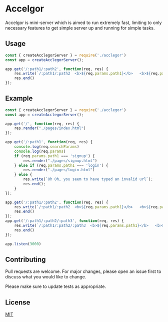 # Accelgor

Accelgor is mini-server which is aimed to run extremely fast, limiting to only necessary features to get simple server up and running for simple tasks.

## Usage

```js
const { createAcclegorServer } = require('./acclegor')
const app = createAcclegorServer();

app.get('/:path1/:path2', function(req, res) {
    res.write(`/:path1/:path2  <b>${req.params.path1}</b>   <b>${req.params.path2}</b>`); //end the response
    res.end()
});
```

## Example
```js
const { createAcclegorServer } = require('./acclegor')
const app = createAcclegorServer();

app.get('/', function(req, res) {
    res.render("./pages/index.html")
});

app.get('/:path1', function(req, res) {
    console.log(req.searchParams)
    console.log(req.params)
    if (req.params.path1 === 'signup') {
        res.render("./pages/signup.html")
    } else if (req.params.path1 === 'login') {
        res.render("./pages/login.html")
    } else {
        res.write(`Oh Oh, you seem to have typed an invalid url`);
        res.end();
    }
});

app.get('/:path1/:path2', function(req, res) {
    res.write(`/:path1/:path2  <b>${req.params.path1}</b>   <b>${req.params.path2}</b>`); //end the response
    res.end()
});
app.get('/:path1/:path2/:path3', function(req, res) {
    res.write(`/:path1/:path2/:path3  <b>${req.params.path1}</b>   <b>${req.params.path2}</b> <b>${req.params.path3}</b>`);
    res.end()
});

app.listen(3000)
```

## Contributing
Pull requests are welcome. For major changes, please open an issue first to discuss what you would like to change.

Please make sure to update tests as appropriate.

## License
[MIT](https://choosealicense.com/licenses/mit/)